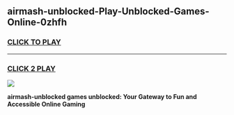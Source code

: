 
## airmash-unblocked-Play-Unblocked-Games-Online-0zhfh
<h3>
<a href="https://premium76.site?title=airmash-unblocked&ref=25A">CLICK TO PLAY</a></h3>
<hr>

<h3>
<a href="https://premium76.site?title=airmash-unblocked&ref=25A">CLICK 2 PLAY</a>
  
</h3>

<a href="https://premium76.site?title=airmash-unblocked&ref=25A"><img src="https://clearcache.store/games.png"></a>


**airmash-unblocked games unblocked: Your Gateway to Fun and Accessible Online Gaming**
